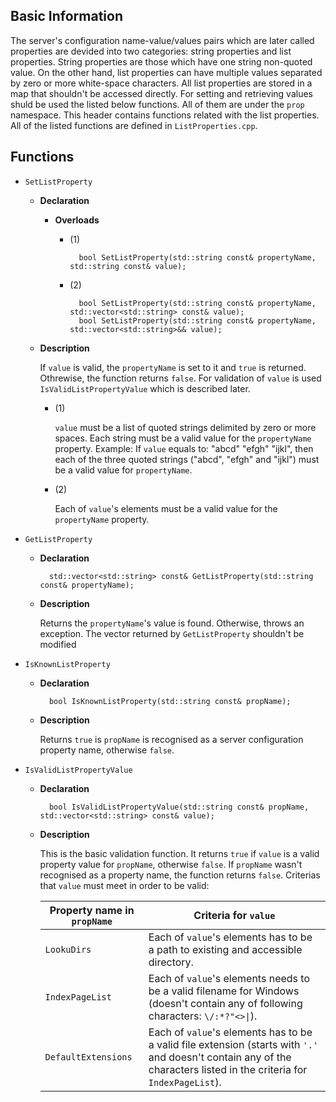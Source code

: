 ## Basic Information
The server's configuration name-value/values pairs which are later called properties are devided into two categories: string properties and list properties. String properties are those which have one string non-quoted value. On the other hand, list properties can have multiple values separated by zero or more white-space characters.  All list properties are stored in a map that shouldn't be accessed directly. For setting and retrieving values shuld be used the listed below functions. All of them are under the `prop` namespace. This header contains functions related with the list properties. All of the listed functions are defined in `ListProperties.cpp`.

## Functions

- `SetListProperty`

	- **Declaration**
	
		- **Overloads**
		
			- (1)
			
					bool SetListProperty(std::string const& propertyName, std::string const& value);
			
			- (2)
			
					bool SetListProperty(std::string const& propertyName, std::vector<std::string> const& value);
					bool SetListProperty(std::string const& propertyName, std::vector<std::string>&& value);

	- **Description**
	
		If `value` is valid, the `propertyName` is set to it and `true` is returned. Othrewise, the function returns `false`. For validation of `value` is used `IsValidListPropertyValue` which is described later.
		
		- (1)

			`value` must be a list of quoted strings delimited by zero or more spaces. Each string must be a valid value for the `propertyName` property. Example: If `value` equals to: "abcd" "efgh" "ijkl", then each of the three quoted strings ("abcd", "efgh" and "ijkl") must be a valid value for `propertyName`.
			
		- (2)
		
			Each of `value`'s elements must be a valid value for the `propertyName` property.
		
	

- `GetListProperty`
	
	- **Declaration**
	
			std::vector<std::string> const& GetListProperty(std::string const& propertyName);
			
	- **Description**

		Returns the `propertyName`'s value is found. Otherwise, throws an exception. The vector returned by `GetListProperty` shouldn't be modified

- `IsKnownListProperty`

	- **Declaration**
		
			bool IsKnownListProperty(std::string const& propName);
			
	- **Description**
	
		Returns `true` is `propName` is recognised as a server configuration property name, otherwise `false`.

- `IsValidListPropertyValue`
	
	- **Declaration**
		
			bool IsValidListPropertyValue(std::string const& propName, std::vector<std::string> const& value);
				
	- **Description**
		
		This is the basic validation function. It returns `true` if `value` is a valid property value for `propName`, otherwise `false`. If `propName` wasn't recognised as a property name, the function returns `false`. Criterias that `value` must meet in order to be valid:
		
		| Property name in `propName`      | Criteria for `value`                            |
		|----------------------------------|-------------------------------------------------|
		| `LookuDirs`                      | Each of `value`'s elements has to be a path to existing and accessible directory. |
		| `IndexPageList`                  | Each of `value`'s elements needs to be a valid filename for Windows (doesn't contain any of following characters: `\/:*?"<>\|`). |
		| `DefaultExtensions`              | Each of `value`'s elements has to be a valid file extension (starts with `'.'` and doesn't contain any of the characters listed in the criteria for `IndexPageList`). |
